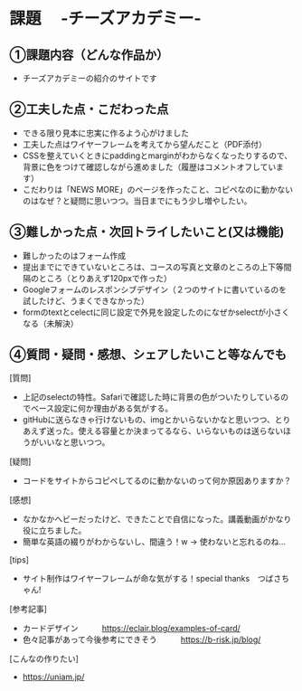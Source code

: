 # 課題　 -チーズアカデミー-

## ①課題内容（どんな作品か）
- チーズアカデミーの紹介のサイトです

## ②工夫した点・こだわった点
- できる限り見本に忠実に作るよう心がけました
- 工夫した点はワイヤーフレームを考えてから望んだこと（PDF添付）
- CSSを整えていくときにpaddingとmarginがわからなくなったりするので、背景に色をつけて確認しながら進めました（履歴はコメントオフしています）
- こだわりは「NEWS MORE」のページを作ったこと、コピペなのに動かないのはなぜ？と疑問に思いつつ。当日までにもう少し増やしたい。

## ③難しかった点・次回トライしたいこと(又は機能)
- 難しかったのはフォーム作成
- 提出までにできていないところは、コースの写真と文章のところの上下等間隔のところ（とりあえず120pxで作った）
- Googleフォームのレスポンシブデザイン（２つのサイトに書いているのを試したけど、うまくできなかった）
- formのtextとcelectに同じ設定で外見を設定したのになぜかselectが小さくなる（未解決）

## ④質問・疑問・感想、シェアしたいこと等なんでも
[質問]
- 上記のselectの特性。Safariで確認した時に背景の色がついたりしているのでベース設定に何か理由がある気がする。
- gitHubに送らなきゃ行けないもの、imgとかいらないかなと思いつつ、とりあえず送った。使える容量とか決まってるなら、いらないものは送らないほうがいいなと思いつつ。
  
[疑問]
- コードをサイトからコピペしてるのに動かないのって何か原因ありますか？
  
[感想]
- なかなかヘビーだったけど、できたことで自信になった。講義動画がかなり役に立ちました。
- 簡単な英語の綴りがわからないし、間違う！w → 使わないと忘れるのね…
  
[tips]
- サイト制作はワイヤーフレームが命な気がする！special thanks　つばさちゃん!
  
[参考記事]
- カードデザイン　　　https://eclair.blog/examples-of-card/
- 色々記事があって今後参考にできそう　　　https://b-risk.jp/blog/

[こんなの作りたい]
- https://uniam.jp/
  
